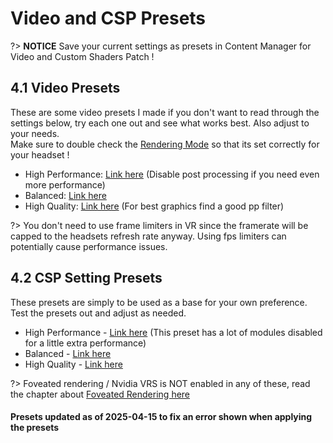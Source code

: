 # Video and CSP Presets
?> **NOTICE** Save your current settings as presets in Content Manager for Video and Custom Shaders Patch !

## 4.1 Video Presets
These are some video presets I made if you don't want to read through the settings below, try each one out and see what works best. Also adjust to your needs.  
Make sure to double check the <ins>Rendering Mode</ins> so that its set correctly for your headset !  

- High Performance: [Link here](https://acstuff.club/s/lW4B) (Disable post processing if you need even more performance)  
- Balanced: [Link here](https://acstuff.club/s/oFw)
- High Quality: [Link here](https://acstuff.club/s/hPvJ) (For best graphics find a good pp filter)

?> You don't need to use frame limiters in VR since the framerate will be capped to the headsets refresh rate anyway. Using fps limiters can potentially cause performance issues.

## 4.2 CSP Setting Presets
These presets are simply to be used as a base for your own preference. Test the presets out and adjust as needed.  

- High Performance - [Link here](https://acstuff.club/s/Ozx3) (This preset has a lot of modules disabled for a little extra performance)  
- Balanced - [Link here](https://acstuff.club/s/PaP3)  
- High Quality - [Link here](https://acstuff.club/s/J0Je)  

?> Foveated rendering / Nvidia VRS is NOT enabled in any of these, read the chapter about [Foveated Rendering here](foveated-rendering)  
#### Presets updated as of 2025-04-15 to fix an error shown when applying the presets
